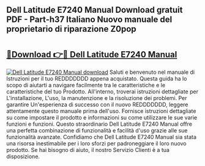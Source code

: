 ## Dell Latitude E7240 Manual Download gratuit PDF - Part-h37 Italiano Nuovo manuale del proprietario di riparazione Z0pop

# <h2><a href="http://dfgcgju.blite.top/?on=Dell+Latitude+E7240+Manual">🔗Download 👉🔴 Dell Latitude E7240 Manual</a></h2>

[![Dell Latitude E7240 Manual download](https://i.imgur.com/lujVjoI.png)](http://dfgcgju.blite.top/?on=Dell+Latitude+E7240+Manual)
Saluti e benvenuto nel manuale di Istruzioni per il tuo REDDDDDDD appena acquistato. Questa guida ha lo scopo di aiutarti a navigare facilmente tra le caratteristiche e le caratteristiche del tuo Prodotto. All'interno, troverai istruzioni dettagliate per L'installazione, L'uso, la manutenzione e la risoluzione dei problemi. Per garantire Un'esperienza di successo con il nuovo REDDDDDDD, leggere attentamente questo manuale prima dell'uso. Fornisce istruzioni dettagliate su come impostare il prodotto e informazioni su come utilizzare le sue varie funzioni e funzioni. Questo straordinario Dell Latitude E7240 Manual offre una perfetta combinazione di funzionalità e facilità d'uso grazie alle sue funzionalità avanzate. Confidiamo che Dell Latitude E7240 Manual sia stata una risorsa inestimabile per i loro sforzi per padroneggiare il loro nuovo prodotto. Se hai bisogno di aiuto, il nostro Servizio Clienti è a tua disposizione.
